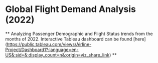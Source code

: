 # Global Flight Demand Analysis (2022)

** Analyzing Passenger Demographic and Flight Status trends from the months of 2022. Interactive Tableau dashboard can be found [here] (https://public.tableau.com/views/Airline-Project/Dashboard1?:language=en-US&:sid=&:display_count=n&:origin=viz_share_link) **


